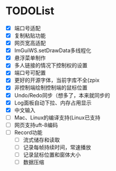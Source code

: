 # TODOList

- [x] 端口号适配  
- [x] 复制粘贴功能  
- [x] 网页宽高适配  
- [x] ImGuiWS.setDrawData多线程化  
- [x] 悬浮菜单制作  
- [x] 多人链接的情况下控制权的设置  
- [x] 端口号可配置  
- [x] 更好的开源字体，当前字库不全(zpix
- [x] 非控制端绘制控制端的鼠标位置
- [x] Undo/Redo同步（想多了，本来就同步的
- [x] Log面板自动下拉、内存占用显示
- [x] 中文输入
- [ ] Mac、Linux的编译支持(Linux已支持
- [ ] 网页支持uft-8编码  
- [ ] Record功能
  - [ ] 流式储存和读取
  - [ ] 记录每帧持续时间，常速播放
  - [ ] 记录鼠标位置和窗体大小
  - [ ] 数据压缩
